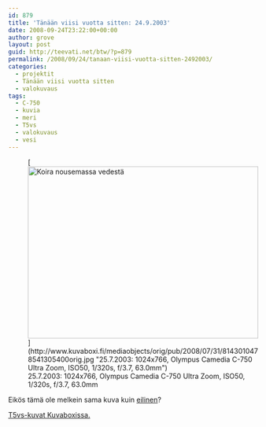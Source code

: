 ```yaml
---
id: 879
title: 'Tänään viisi vuotta sitten: 24.9.2003'
date: 2008-09-24T23:22:00+00:00
author: grove
layout: post
guid: http://teevati.net/btw/?p=879
permalink: /2008/09/24/tanaan-viisi-vuotta-sitten-2492003/
categories:
  - projektit
  - Tänään viisi vuotta sitten
  - valokuvaus
tags:
  - C-750
  - kuvia
  - meri
  - T5vs
  - valokuvaus
  - vesi
---
```

<figure style="width: 468px" class="wp-caption aligncenter">[<img title="Koira nousemassa vedestä" src="http://www.kuvaboxi.fi/mediaobjects/pub/2008/07/31/8143010478541305400web_0.jpg" alt="Koira nousemassa vedestä" width="468" height="350" />](http://www.kuvaboxi.fi/mediaobjects/orig/pub/2008/07/31/8143010478541305400orig.jpg "25.7.2003: 1024x766, Olympus Camedia C-750 Ultra Zoom, ISO50, 1/320s, f/3.7, 63.0mm")<figcaption class="wp-caption-text">25.7.2003: 1024x766, Olympus Camedia C-750 Ultra Zoom, ISO50, 1/320s, f/3.7, 63.0mm</figcaption></figure> 

Eikös tämä ole melkein sama kuva kuin [eilinen](http://teevati.net/btw/2008/09/23/tanaan-viisi-vuotta-sitten-2392003/ "Tänään viisi vuotta sitten: 23.9.2003")?

[<span>T5vs-kuvat Kuvaboxissa.</span>](http://www.kuvaboxi.fi/julkinen/29poj+taavetti-btw-t5vs.html "Kuvaboxi - BTW: T5vs (Taavetti)")
